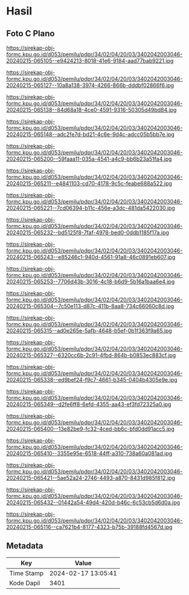 # Hasil

## Foto C Plano

https://sirekap-obj-formc.kpu.go.id/d053/pemilu/pdpr/34/02/04/20/03/3402042003046-20240215-065105--e9424213-8018-41e6-9184-aad77bab9221.jpg

https://sirekap-obj-formc.kpu.go.id/d053/pemilu/pdpr/34/02/04/20/03/3402042003046-20240215-065127--10a8a138-3974-4266-866b-dddbf02866f6.jpg

https://sirekap-obj-formc.kpu.go.id/d053/pemilu/pdpr/34/02/04/20/03/3402042003046-20240215-065138--84d68a18-4ce0-4591-9316-50305d49bd84.jpg

https://sirekap-obj-formc.kpu.go.id/d053/pemilu/pdpr/34/02/04/20/03/3402042003046-20240215-065148--adc2fe7d-bd21-4c6e-9d4c-adcc05b5bb7e.jpg

https://sirekap-obj-formc.kpu.go.id/d053/pemilu/pdpr/34/02/04/20/03/3402042003046-20240215-065200--59faaa11-035a-4541-a4c9-bb6b23a51fa4.jpg

https://sirekap-obj-formc.kpu.go.id/d053/pemilu/pdpr/34/02/04/20/03/3402042003046-20240215-065211--e4841103-cd70-4178-9c5c-feabe688a522.jpg

https://sirekap-obj-formc.kpu.go.id/d053/pemilu/pdpr/34/02/04/20/03/3402042003046-20240215-065221--7cd06394-b11c-456e-a3dc-481da5422030.jpg

https://sirekap-obj-formc.kpu.go.id/d053/pemilu/pdpr/34/02/04/20/03/3402042003046-20240215-065232--bd5125f8-7faf-4978-bed0-0ddb1185f17a.jpg

https://sirekap-obj-formc.kpu.go.id/d053/pemilu/pdpr/34/02/04/20/03/3402042003046-20240215-065243--e85246c1-940d-4561-91a8-46c0891eb607.jpg

https://sirekap-obj-formc.kpu.go.id/d053/pemilu/pdpr/34/02/04/20/03/3402042003046-20240215-065253--7706d43b-3016-4c18-b6d9-5b16a1baa6e4.jpg

https://sirekap-obj-formc.kpu.go.id/d053/pemilu/pdpr/34/02/04/20/03/3402042003046-20240215-065304--7c50e113-d87c-411b-8aa8-734c66060c8d.jpg

https://sirekap-obj-formc.kpu.go.id/d053/pemilu/pdpr/34/02/04/20/03/3402042003046-20240215-065315--ad0e265e-5afb-4648-b5ef-0b1f363f9a65.jpg

https://sirekap-obj-formc.kpu.go.id/d053/pemilu/pdpr/34/02/04/20/03/3402042003046-20240215-065327--6320cc6b-2c91-4fbd-864b-b0853ec883cf.jpg

https://sirekap-obj-formc.kpu.go.id/d053/pemilu/pdpr/34/02/04/20/03/3402042003046-20240215-065338--ed9bef24-f9c7-4661-b345-0404b4305e9e.jpg

https://sirekap-obj-formc.kpu.go.id/d053/pemilu/pdpr/34/02/04/20/03/3402042003046-20240215-065349--d2fe6ff8-6efd-4355-aa43-ef3fd72325a0.jpg

https://sirekap-obj-formc.kpu.go.id/d053/pemilu/pdpr/34/02/04/20/03/3402042003046-20240215-065400--13e82be9-fc32-4ced-bb6c-bfd0dd91acc5.jpg

https://sirekap-obj-formc.kpu.go.id/d053/pemilu/pdpr/34/02/04/20/03/3402042003046-20240215-065410--3355e95e-6518-44ff-a310-738a60a081ad.jpg

https://sirekap-obj-formc.kpu.go.id/d053/pemilu/pdpr/34/02/04/20/03/3402042003046-20240215-065421--5ae52a24-2746-4493-a870-8431d985f812.jpg

https://sirekap-obj-formc.kpu.go.id/d053/pemilu/pdpr/34/02/04/20/03/3402042003046-20240215-065432--01442a54-49d4-420d-b46c-6c53cb5d6d0a.jpg

https://sirekap-obj-formc.kpu.go.id/d053/pemilu/pdpr/34/02/04/20/03/3402042003046-20240215-065116--ca7621b4-8177-4323-b75b-39188fd4567d.jpg


## Metadata

| Key        | Value               |
| ---------- | ------------------- |
| Time Stamp | 2024-02-17 13:05:41 |
| Kode Dapil | 3401                |



